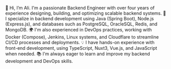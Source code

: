 👋 Hi, I’m Ali. I'm a passionate Backend Engineer with over four years of experience designing, building, and optimizing scalable backend systems.
🚀 I specialize in backend development using Java (Spring Boot), Node.js (Express.js), and databases such as PostgreSQL, OracleSQL, Redis, and MongoDB.
🌍 I'm also experienced in DevOps practices, working with Docker (Compose), Jenkins, Linux systems, and Cloudflare to streamline CI/CD processes and deployments.
💡 I have hands-on experience with front-end development, using TypeScript, Nuxt3, Vue.js, and JavaScript when needed.
📚 I'm always eager to learn and improve my backend development and DevOps skills.
